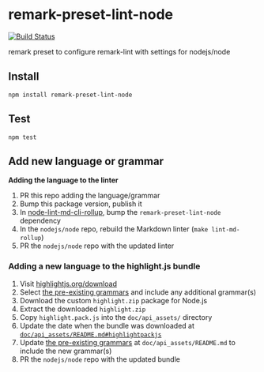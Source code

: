 # remark-preset-lint-node

[![Build Status](https://github.com/nodejs/remark-preset-lint-node/workflows/Tests/badge.svg)](https://github.com/nodejs/remark-preset-lint-node/actions?workflow=Tests)

remark preset to configure remark-lint with settings for nodejs/node

## Install

```console
npm install remark-preset-lint-node
```

## Test

```console
npm test
```

## Add new language or grammar

**Adding the language to the linter**

1. PR this repo adding the language/grammar
1. Bump this package version, publish it
1. In [node-lint-md-cli-rollup](https://github.com/nodejs/node/tree/master/tools/node-lint-md-cli-rollup), bump the `remark-preset-lint-node` dependency 
1. In the `nodejs/node` repo, rebuild the Markdown linter (`make lint-md-rollup`)
1. PR the `nodejs/node` repo with the updated linter

### Adding a new language to the highlight.js bundle

1. Visit [highlightjs.org/download](https://highlightjs.org/download/)
1. Select [the pre-existing grammars](https://github.com/nodejs/node/tree/master/doc/api_assets#highlightpackjs) and include any additional grammar(s)
1. Download the custom `highlight.zip` package for Node.js
1. Extract the downloaded `highlight.zip`
1. Copy `highlight.pack.js` into the `doc/api_assets/` directory
1. Update the date when the bundle was downloaded at [`doc/api_assets/README.md#highlightpackjs`](https://github.com/nodejs/node/tree/master/doc/api_assets#highlightpackjs)
1. Update [the pre-existing grammars](https://github.com/nodejs/node/tree/master/doc/api_assets#highlightpackjs) at `doc/api_assets/README.md` to include the new grammar(s)
1. PR the `nodejs/node` repo with the updated bundle
